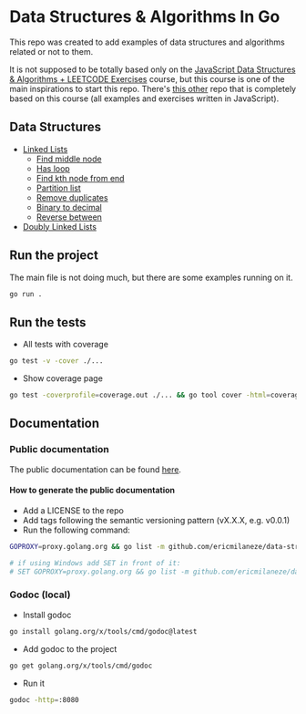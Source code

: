 # Data Structures & Algorithms In Go

This repo was created to add examples of data structures and algorithms related or not to them.

It is not supposed to be totally based only on the [JavaScript Data Structures & Algorithms + LEETCODE Exercises](https://www.udemy.com/course/data-structures-algorithms-javascript) course, but this course is one of the main inspirations to start this repo. There's [this other](https://github.com/ericmilaneze/data-structures-and-algorithms-plus-leetcode-exercises) repo that is completely based on this course (all examples and exercises written in JavaScript).

## Data Structures

* [Linked Lists](./linkedlist/linkedlist.go)
    * [Find middle node](./linkedlist/find-middle-node.go)
    * [Has loop](./linkedlist/has-loop.go)
    * [Find kth node from end](./linkedlist/find-kth-node-from-end.go)
    * [Partition list](./linkedlist/partition-list.go)
    * [Remove duplicates](./linkedlist/remove-duplicates.go)
    * [Binary to decimal](./linkedlist/binary-to-decimal.go)
    * [Reverse between](./linkedlist/reverse-between.go)
* [Doubly Linked Lists](./doublylinkedlist/doublylinkedlist.go)

## Run the project

The main file is not doing much, but there are some examples running on it.

```bash
go run .
```

## Run the tests

- All tests with coverage

```bash
go test -v -cover ./...
```

- Show coverage page

```bash
go test -coverprofile=coverage.out ./... && go tool cover -html=coverage.out
```

## Documentation

### Public documentation

The public documentation can be found [here](https://pkg.go.dev/github.com/ericmilaneze/data-structure-and-algorithms-in-go).

#### How to generate the public documentation

- Add a LICENSE to the repo
- Add tags following the semantic versioning pattern (vX.X.X, e.g. v0.0.1)
- Run the following command:
```bash
GOPROXY=proxy.golang.org && go list -m github.com/ericmilaneze/data-structures-and-algorithms-in-go@v0.1.0

# if using Windows add SET in front of it:
# SET GOPROXY=proxy.golang.org && go list -m github.com/ericmilaneze/data-structures-and-algorithms-in-go@v0.1.0
```

### Godoc (local)

- Install godoc

```bash
go install golang.org/x/tools/cmd/godoc@latest
```

- Add godoc to the project

```bash
go get golang.org/x/tools/cmd/godoc
```

- Run it

```bash
godoc -http=:8080
```
